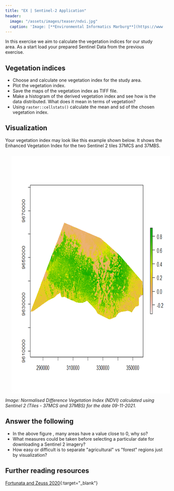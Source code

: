 ```yaml
---
title: "EX | Sentinel-2 Application"
header:
  image: "/assets/images/teaser/ndvi.jpg"
  caption: 'Image: [**Environmental Informatics Marburg**](https://www.uni-marburg.de/en/fb19/disciplines/physisch/environmentalinformatics){:target="_blank"}'
---
```


In this exercise we aim to calculate the vegetation indices for our study area.
As a start load your prepared Sentinel Data from the previous exercise.


## Vegetation indices 

* Choose and calculate one vegetation index for the study area. 
* Plot the vegetation index.
* Save the maps of the vegetation index as TIFF file.
* Make a histogram of the derived vegetation index and see how is the data distributed. What does it mean in terms of vegetation?
* Using `raster::cellstats()` calculate the mean and sd of the chosen vegetation index. 

## Visualization
Your vegetation index may look like this example shown below. It shows the Enhanced Vegetation Index for the two Sentinel 2 tiles 37MCS and 37MBS.

<img src="ndvi_sentinel_2.png" width="1280" height="755" align="centre" vspace="10" hspace="20">
<i>Image: Normalised Difference Vegetation Index (NDVI) calculated using Sentinel 2 (Tiles - 37MCS and 37MBS) for the date 09-11-2021.</i>

## Answer the following

* In the above figure , many areas have a value close to 0, why so?
* What measures could be taken before selecting a particular date for downloading a Sentinel 2 imagery?
* How easy or difficult is to separate "agricultural" vs "forest" regions just by visualization?

## Further reading resources 
[Fortunata and Zeuss 2020](https://link.springer.com/chapter/10.1007/978-3-030-76374-9_3){:target="_blank"}

 